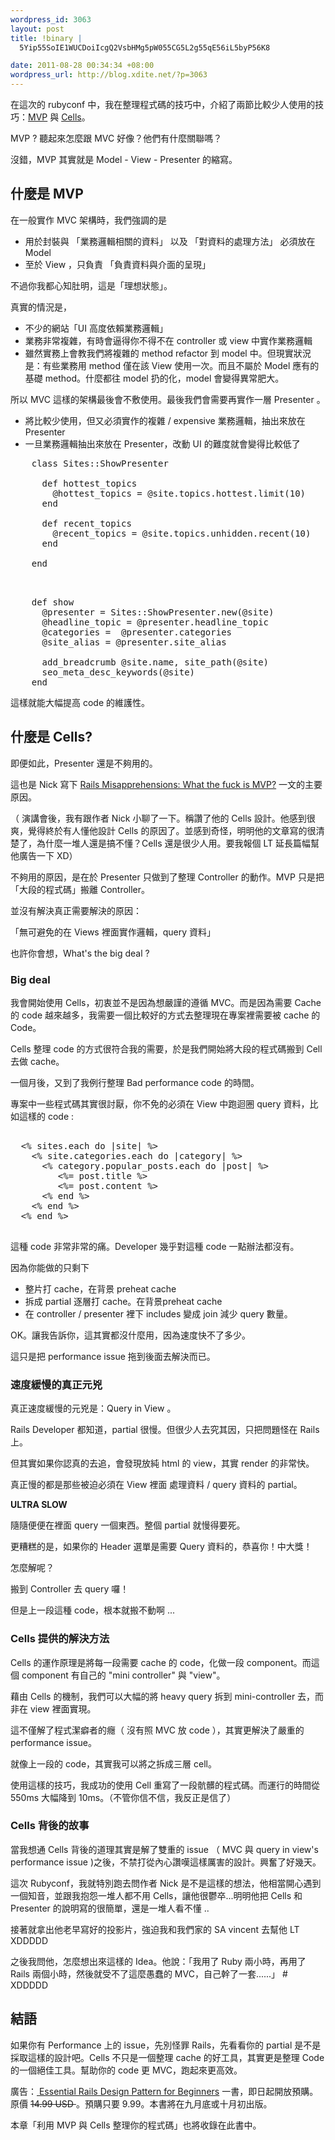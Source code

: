 ```yaml
--- 
wordpress_id: 3063
layout: post
title: !binary |
  5Yip55SoIE1WUCDoiIcgQ2VsbHMg5pW055CG5L2g55qE56iL5byP56K8

date: 2011-08-28 00:34:34 +08:00
wordpress_url: http://blog.xdite.net/?p=3063
---
```

<p>在這次的 rubyconf 中，我在整理程式碼的技巧中，介紹了兩節比較少人使用的技巧：<a href="http://en.wikipedia.org/wiki/Model-view-presenter">MVP</a> 與 <a href="http://cells.rubyforge.org/download.html">Cells</a>。</p>

<p>MVP ? 聽起來怎麼跟 MVC 好像？他們有什麼關聯嗎？</p>

<p>沒錯，MVP 其實就是 Model - View - Presenter 的縮寫。</p>

<h2>什麼是 MVP</h2>

<p>在一般實作 MVC 架構時，我們強調的是</p>

<ul>
<li>用於封裝與 「業務邏輯相關的資料」 以及 「對資料的處理方法」 必須放在 Model</li>
<li>至於 View ，只負責 「負責資料與介面的呈現」</li>
</ul>

<p>不過你我都心知肚明，這是「理想狀態」。</p>

<p>真實的情況是，</p>

<ul>
<li>不少的網站「UI 高度依賴業務邏輯」</li>
<li>業務非常複雜，有時會逼得你不得不在 controller 或 view 中實作業務邏輯</li>
<li>雖然實務上會教我們將複雜的 method refactor 到 model 中。但現實狀況是：有些業務用 method 僅在該 View 使用一次。而且不屬於 Model 應有的基礎 method。什麼都往 model 扔的化，model 會變得異常肥大。</li>
</ul>

<p>所以 MVC 這樣的架構最後會不敷使用。最後我們會需要再實作一層 Presenter 。</p>

<ul>
<li>將比較少使用，但又必須實作的複雜 / expensive 業務邏輯，抽出來放在 Presenter</li>
<li>一旦業務邏輯抽出來放在 Presenter，改動 UI 的難度就會變得比較低了</li>
</ul>

<pre>
    class Sites::ShowPresenter

      def hottest_topics
        @hottest_topics = @site.topics.hottest.limit(10)
      end

      def recent_topics
        @recent_topics = @site.topics.unhidden.recent(10)
      end

    end

</pre>

<pre>

    def show
      @presenter = Sites::ShowPresenter.new(@site)
      @headline_topic = @presenter.headline_topic
      @categories =  @presenter.categories
      @site_alias = @presenter.site_alias

      add_breadcrumb @site.name, site_path(@site)
      seo_meta_desc_keywords(@site)
    end
</pre>

<p>這樣就能大幅提高 code 的維護性。</p>

<h2>什麼是 Cells?</h2>

<p>即便如此，Presenter 還是不夠用的。</p>

<p>這也是 Nick 寫下 <a href="http://nicksda.apotomo.de/2010/11/rails-misapprehensions-what-the-fuck-is-mvp/">Rails Misapprehensions: What the fuck is MVP?</a> 一文的主要原因。</p>

<p>（ 演講會後，我有跟作者 Nick 小聊了一下。稱讚了他的 Cells 設計。他感到很爽，覺得終於有人懂他設計 Cells 的原因了。並感到奇怪，明明他的文章寫的很清楚了，為什麼一堆人還是搞不懂？Cells 還是很少人用。要我報個 LT 延長篇幅幫他廣告一下 XD）</p>

<p>不夠用的原因，是在於 Presenter 只做到了整理 Controller 的動作。MVP 只是把「大段的程式碼」搬離 Controller。</p>

<p>並沒有解決真正需要解決的原因：</p>

<p>「無可避免的在 Views 裡面實作邏輯，query 資料」</p>

<p>也許你會想，What's the big deal ? </p>

<h3>Big deal</h3>

<p>我會開始使用 Cells，初衷並不是因為想嚴謹的遵循 MVC。而是因為需要 Cache 的 code 越來越多，我需要一個比較好的方式去整理現在專案裡需要被 cache 的 Code。</p>

<p>Cells 整理 code 的方式很符合我的需要，於是我們開始將大段的程式碼搬到 Cell 去做 cache。</p>

<p>一個月後，又到了我例行整理 Bad performance code 的時間。</p>

<p>專案中一些程式碼其實很討厭，你不免的必須在 View 中跑迴圈 query 資料，比如這樣的 code :</p>

<pre>

  <% sites.each do |site| %>
    <% site.categories.each do |category| %>
      <% category.popular_posts.each do |post| %>
         <%= post.title %>
         <%= post.content %>
      <% end %>
    <% end %>
  <% end %>

</pre>

<p>這種 code 非常非常的痛。Developer 幾乎對這種 code 一點辦法都沒有。</p>

<p>因為你能做的只剩下</p>

<ul>
<li>整片打 cache，在背景 preheat cache</li>
<li>拆成 partial 逐層打 cache。在背景preheat cache</li>
<li>在 controller / presenter 裡下 includes 變成 join 減少 query 數量。</li>
</ul>

<p>OK。讓我告訴你，這其實都沒什麼用，因為速度快不了多少。</p>

<p>這只是把 performance issue 拖到後面去解決而已。</p>

<h3>速度緩慢的真正元兇</h3>

<p>真正速度緩慢的元兇是：Query in View 。</p>

<p>Rails Developer 都知道，partial 很慢。但很少人去究其因，只把問題怪在 Rails 上。</p>

<p>但其實如果你認真的去追，會發現放純 html 的 view，其實 render 的非常快。</p>

<p>真正慢的都是那些被迫必須在 View 裡面 處理資料 / query 資料的 partial。</p>

<p><strong>ULTRA SLOW</strong></p>

<p>隨隨便便在裡面 query 一個東西。整個 partial 就慢得要死。</p>

<p>更糟糕的是，如果你的 Header 選單是需要 Query 資料的，恭喜你！中大獎！</p>

<p>怎麼解呢？</p>

<p>搬到 Controller 去 query 囉！</p>

<p>但是上一段這種 code，根本就搬不動啊 ...</p>

<h3>Cells 提供的解決方法</h3>

<p>Cells 的運作原理是將每一段需要 cache 的 code，化做一段 component。而這個 component 有自己的 "mini controller" 與 "view"。</p>

<p>藉由 Cells 的機制，我們可以大幅的將 heavy query 拆到 mini-controller 去，而非在 view 裡面實現。</p>

<p>這不僅解了程式潔癖者的癮（ 沒有照 MVC 放 code ），其實更解決了嚴重的 performance issue。</p>

<p>就像上一段的 code，其實我可以將之拆成三層 cell。</p>

<p>使用這樣的技巧，我成功的使用 Cell 重寫了一段骯髒的程式碼。而運行的時間從 550ms 大幅降到 10ms。（不管你信不信，我反正是信了）</p>

<h3>Cells 背後的故事</h3>

<p>當我想通 Cells 背後的道理其實是解了雙重的 issue （ MVC 與 query in view's performance issue )之後，不禁打從內心讚嘆這樣厲害的設計。興奮了好幾天。</p>

<p>這次 Rubyconf，我就特別跑去問作者 Nick 是不是這樣的想法，他相當開心遇到一個知音，並跟我抱怨一堆人都不用 Cells，讓他很鬱卒...明明他把 Cells 和 Presenter 的說明寫的很簡單，還是一堆人看不懂 ..</p>

<p>接著就拿出他老早寫好的投影片，強迫我和我們家的 SA vincent 去幫他 LT XDDDDD</p>

<p>之後我問他，怎麼想出來這樣的 Idea。他說：「我用了 Ruby 兩小時，再用了 Rails 兩個小時，然後就受不了這麼愚蠢的 MVC，自己幹了一套......」 # XDDDDD</p>

<h2>結語</h2>

<p>如果你有 Performance 上的 issue，先別怪罪 Rails，先看看你的 partial 是不是採取這樣的設計吧。Cells 不只是一個整理 cache 的好工具，其實更是整理 Code 的一個絕佳工具。幫助你的 code 更 MVC，跑起來更高效。</p>

<div class="note">

廣告：<a href= "http://rails-101.heroku.com/books/3-essential-rails-pattern"> Essential Rails Design Pattern for Beginners</a> 一書，即日起開放預購。原價 <del> 14.99 USD </del>。預購只要 9.99。本書將在九月底或十月初出版。

本章「利用 MVP 與 Cells 整理你的程式碼」也將收錄在此書中。

</div>
